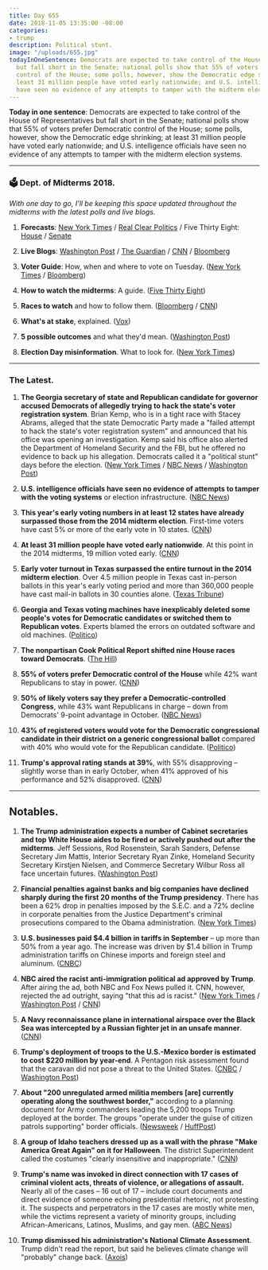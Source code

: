 ```yaml
---
title: Day 655
date: 2018-11-05 13:35:00 -08:00
categories:
- trump
description: Political stunt.
image: "/uploads/655.jpg"
todayInOneSentence: Democrats are expected to take control of the House of Representatives
  but fall short in the Senate; national polls show that 55% of voters prefer Democratic
  control of the House; some polls, however, show the Democratic edge shrinking; at
  least 31 million people have voted early nationwide; and U.S. intelligence officials
  have seen no evidence of any attempts to tamper with the midterm election systems.
---
```


**Today in one sentence**: Democrats are expected to take control of the House of Representatives but fall short in the Senate; national polls show that 55% of voters prefer Democratic control of the House; some polls, however, show the Democratic edge shrinking; at least 31 million people have voted early nationwide; and U.S. intelligence officials have seen no evidence of any attempts to tamper with the midterm election systems.

---

### 🗳 Dept. of Midterms 2018.

*With one day to go, I'll be keeping this space updated throughout the midterms with the latest polls and live blogs.*

1. **Forecasts**: [New York Times](https://www.nytimes.com/interactive/2018/upshot/elections-polls.html) / [Real Clear Politics](https://www.realclearpolitics.com/epolls/latest_polls/elections/) / Five Thirty Eight: [House](https://projects.fivethirtyeight.com/2018-midterm-election-forecast/house/) / [Senate](https://projects.fivethirtyeight.com/2018-midterm-election-forecast/senate/)

2. **Live Blogs**: [Washington Post](https://www.washingtonpost.com/politics/2018/live-updates/midterms/midterm-election-updates/) / [The Guardian](https://www.theguardian.com/us-news/live/2018/nov/05/midterm-elections-2018-latest-live-news-updates-trump-obama-democrats-republicans-today) / [CNN](https://www.cnn.com/politics/live-news/midterms-2018-countdown/index.html) / [Bloomberg](https://www.bloomberg.com/news/articles/2018-11-05/midterm-elections-2018-trump-updates)

3. **Voter Guide**: How, when and where to vote on Tuesday. ([New York Times](https://www.nytimes.com/2018/11/05/us/politics/midterm-elections-voting-guide.html) / [Bloomberg](https://www.bloomberg.com/news/articles/2018-11-05/midterms-speed-read-all-you-need-to-know-about-tuesday-s-vote))

4. **How to watch the midterms**: A guide. ([Five Thirty Eight](https://fivethirtyeight.com/features/2018-election-polls-close/))

5. **Races to watch** and how to follow them. ([Bloomberg](https://www.bloomberg.com/graphics/2018-midterm-election-results/) / [CNN](https://www.cnn.com/2018/11/05/politics/2018-midterms-roadmap-races-to-watch/index.html))

6. **What's at stake**, explained. ([Vox](https://www.vox.com/2018/11/5/18064760/2018-midterms-stakes))

7. **5 possible outcomes** and what they'd mean. ([Washington Post](https://www.washingtonpost.com/politics/2018/11/05/possible-scenarios-election-day-what-theyd-mean/))

8. **Election Day misinformation**. What to look for. ([New York Times](https://www.nytimes.com/2018/11/05/us/politics/misinformation-election-day.html))

---

### The Latest.

 1. **The Georgia secretary of state and Republican candidate for governor accused Democrats of allegedly trying to hack the state's voter registration system**. Brian Kemp, who is in a tight race with Stacey Abrams, alleged that the state Democratic Party made a "failed attempt to hack the state's voter registration system" and announced that his office was opening an investigation. Kemp said his office also alerted the Department of Homeland Security and the FBI, but he offered no evidence to back up his allegation. Democrats called it a "political stunt" days before the election. ([New York Times](https://www.nytimes.com/2018/11/04/us/politics/georgia-elections-kemp-voters-hack.html) / [NBC News](https://www.nbcnews.com/politics/elections/kemp-charges-georgia-democrats-attempted-voter-hack-abrams-fires-back-n931011) / [Washington Post](https://www.washingtonpost.com/politics/2018/11/04/brian-kemps-office-orders-hacking-probe-georgia-democrats-eve-election-hes-competing/))

 2. **U.S. intelligence officials have seen no evidence of attempts to tamper with the voting systems** or election infrastructure. ([NBC News](https://www.nbcnews.com/politics/elections/intelligence-officials-no-evidence-any-attempts-tamper-midterm-election-systems-n931391))

 3. **This year's early voting numbers in at least 12 states have already surpassed those from the 2014 midterm election**. First-time voters have cast 5% or more of the early vote in 10 states. ([CNN](https://www.cnn.com/2018/11/02/politics/early-vote-swamps-2014-and-first-timers/index.html))

 4. **At least 31 million people have voted early nationwide**. At this point in the 2014 midterms, 19 million voted early. ([CNN](https://www.cnn.com/2018/11/05/politics/early-voting-as-of-monday-morning/index.html))

 5. **Early voter turnout in Texas surpassed the entire turnout in the 2014 midterm election**. Over 4.5 million people in Texas cast in-person ballots in this year's early voting period and more than 360,000 people have cast mail-in ballots in 30 counties alone. ([Texas Tribune](https://apps.texastribune.org/features/2018/general-election-early-voting/))

 6. **Georgia and Texas voting machines have inexplicably deleted some people's votes for Democratic candidates or switched them to Republican votes**. Experts blamed the errors on outdated software and old machines. ([Politico](https://www.politico.com/story/2018/11/05/voting-machine-errors-texas-georgia-2018-elections-midterms-959980))

 7. **The nonpartisan Cook Political Report shifted nine House races toward Democrats**. ([The Hill](https://thehill.com/homenews/house/414863-cook-political-report-shifts-10-house-race-ratings-one-day-before-election))

 8. **55% of voters prefer Democratic control of the House** while 42% want Republicans to stay in power. ([CNN](https://www.cnn.com/2018/11/05/politics/cnn-poll-midterms-democrats-advantage/index.html))

 9. **50% of likely voters say they prefer a Democratic-controlled Congress**, while 43% want Republicans in charge – down from Democrats' 9-point advantage in October. ([NBC News](https://www.nbcnews.com/politics/first-read/democrats-hold-7-point-edge-final-national-nbc-wsj-poll-n931001))

10. **43% of registered voters would vote for the Democratic congressional candidate in their district on a generic congressional ballot** compared with 40% who would vote for the Republican candidate. ([Politico](https://www.politico.com/story/2018/11/05/poll-generic-ballot-narrows-on-eve-of-midterms-960757))

11. **Trump's approval rating stands at 39%**, with 55% disapproving – slightly worse than in early October, when 41% approved of his performance and 52% disapproved. ([CNN](https://www.cnn.com/2018/11/05/politics/cnn-poll-midterms-democrats-advantage/index.html))

---

## Notables.

 1. **The Trump administration expects a number of Cabinet secretaries and top White House aides to be fired or actively pushed out after the midterms**. Jeff Sessions, Rod Rosenstein, Sarah Sanders, Defense Secretary Jim Mattis, Interior Secretary Ryan Zinke, Homeland Security Secretary Kirstjen Nielsen, and Commerce Secretary Wilbur Ross all face uncertain futures. ([Washington Post](https://www.washingtonpost.com/politics/trump-administration-prepares-for-massive-shake-up-after-midterms/2018/11/04/dd6ad432-dded-11e8-b732-3c72cbf131f2_story.html))

 2. **Financial penalties against banks and big companies have declined sharply during the first 20 months of the Trump presidency**. There has been a 62% drop in penalties imposed by the S.E.C. and a 72% decline in corporate penalties from the Justice Department's criminal prosecutions compared to the Obama administration. ([New York Times](https://www.nytimes.com/2018/11/03/us/trump-sec-doj-corporate-penalties.html))

 3. **U.S. businesses paid $4.4 billion in tariffs in September** – up more than 50% from a year ago. The increase was driven by $1.4 billion in Trump administration tariffs on Chinese imports and foreign steel and aluminum. ([CNBC](https://www.cnbc.com/2018/11/05/tariff-payments-up-50percent-in-september-on-trump-trade-war-industry-group.html))

 4. **NBC aired the racist anti-immigration political ad approved by Trump**. After airing the ad, both NBC and Fox News pulled it. CNN, however, rejected the ad outright, saying "that this ad is racist." ([New York Times](https://www.nytimes.com/2018/11/05/us/politics/nbc-caravan-advertisement.html) / [Washington Post](https://www.washingtonpost.com/politics/2018/11/03/trump-jr-griped-that-cnn-didnt-run-his-dads-commercial-this-ad-is-racist-network-replied/) / [CNN](https://www.cnn.com/2018/11/05/media/nbc-trump-immigration-ad/index.html))

 5. **A Navy reconnaissance plane in international airspace over the Black Sea was intercepted by a Russian fighter jet in an unsafe manner**. ([CNN](https://www.cnn.com/2018/11/05/politics/russian-fighter-jet-intercepts-us-navy-plane/index.html))

 6. **Trump's deployment of troops to the U.S.-Mexico border is estimated to cost $220 million by year-end**. A Pentagon risk assessment found that the caravan did not pose a threat to the United States. ([CNBC](https://www.cnbc.com/2018/11/05/trump-border-deployments-could-cost-220-million-pentagon-sees-no-caravan-threat.html) / [Washington Post](https://www.washingtonpost.com/world/national-security/trumps-border-deployments-could-cost-200-million-by-year-end/2018/11/02/9798d7b6-deeb-11e8-aa33-53bad9a881e8_story.html))

 7. **About "200 unregulated armed militia members \[are\] currently operating along the southwest border,"** according to a planning document for Army commanders leading the 5,200 troops Trump deployed at the border. The groups "operate under the guise of citizen patrols supporting" border officials. ([Newsweek](https://www.newsweek.com/trump-administration-migrant-caravan-border-troops-1196855) / [HuffPost](https://www.huffingtonpost.com/entry/american-militias-head-to-the-border-sparking-military-concerns_us_5bdfae33e4b04367a87ddc1f))

 8. **A group of Idaho teachers dressed up as a wall with the phrase "Make America Great Again" on it for Halloween**. The district Superintendent called the costumes "clearly insensitive and inappropriate." ([CNN](https://www.cnn.com/2018/11/02/us/idaho-teachers-border-costume-trnd/index.html))

 9. **Trump's name was invoked in direct connection with 17 cases of criminal violent acts, threats of violence, or allegations of assault.** Nearly all of the cases – 16 out of 17 – include court documents and direct evidence of someone echoing presidential rhetoric, not protesting it. The suspects and perpetrators in the 17 cases are mostly white men, while the victims represent a variety of minority groups, including African-Americans, Latinos, Muslims, and gay men. ([ABC News](https://abcnews.go.com/Politics/blame-abc-news-finds-17-cases-invoking-trump/story?id=58912889))

10. **Trump dismissed his administration's National Climate Assessment**. Trump didn't read the report, but said he believes climate change will "probably" change back. ([Axois](https://www.axios.com/reality-check-trump-climate-change-comments-6a07878d-2385-4f07-af5b-cbe408cd737d.html))